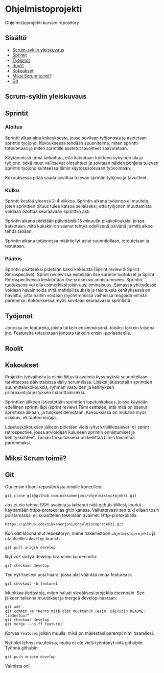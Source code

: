 # Ohjelmistoprojekti
Ohjelmistoprojekti kurssin repository

## Sisältö

- [Scrum-syklin yleiskuvaus](#Scrym-syklin-yleiskuvaus)
- [Sprintit](#Sprintit)
- [Työjonot](#Tyojonot)
- [Roolit](#Roolit)
- [Kokoukset](#Kokoukset)
- [Miksi Scrum toimii?](#Miksi-Scrum-toimii)
- [Git](#Git)

## Scrum-syklin yleiskuvaus

## Sprintit

### Aloitus

Sprintti alkaa aina kokouksesta, jossa sovitaan työjonosta ja asetetaan sprintin työjono. Kokouksessa tehdään suunnitelma, miten sprintti toteutetaan ja miten sprintille asetetut tavoitteet saavutetaan. 

Käytännössä tämä tarkoittaa, että katsotaan tuotteen nykyinen tila ja työjono, sekä muut vallitsevat olosuhteet ja sovitaan näiden pohjalta tulevan sprintin työjono suhteessa tiimin käytössäolevaan työvoimaan. 

Kokouksessa pitää saada sovittua tulevan sprintin työjono ja tavoitteet. 

### Kulku

Sprintti kestää yleensä 2-4 viikkoa. Sprintin aikana työjonoa ei muuteta, joten sprinttien pituus tulee katsoa sellaiseksi, että työjonon muuttamista voidaan odottaa seuraavaan sprinttiin asti. 

Sprintin aikana pidetään päivittäisiä 15 minuutin pikakokouksia, joissa katsotaan, mitä kukakin on saanut tehtyä edellisenä päivänä ja mitä aikoo tehdä tänään. 

Sprintin aikana työjonossa määritellyt asiat suunnitellaan, toteutetaan ja testataan. 

### Päätös

Sprintin päätteeksi pidetään kaksi kokousta (Sprint review & Sprint Retrospective). Sprint reviewissa esitellään itse sprintin tuotokset ja Sprint Retrospectivessa keskitytään itse prosessin onnistumiseen. Sprintin tuotoksena voi olla esimerkiksi jokin uusi ominaisuus. Samassa yhteydessä voidaan havainnoida mitä mahdollisuuksia ja rajoituksia kehityksessä on havaittu, jotta näihin voidaan myöhemmissä vaiheissa reagoida entistä paremmin. Kokouksessa myös sovitaan seuraavasta sprintistä.

## Työjonot

Jonossa on featureita, joista tärkein ensimmäisenä, toisiksi tärkein toisena jne. Featureita toteutetaan jonosta tärkein-ensin -periaatteella. 

## Roolit

## Kokoukset

Projektin työvaiheita ja niihin liittyviä avoimia kysymyksiä suunnitellaan tarvittaessa päivittäisissä daily scrumeissa.
Lisäksi järjestetään sprinttien suunnittelukokouksia, ryhmän vastuiden ja kehityksen priorisointijärjestyksen määrittämiseksi.

Sprinttien jälkeen järjestetään sprinttien lopetuskokous, joissa käydään edellinen sprintti läpi (sprint review).Tiimi esittelee, että mitä on saanut sprintissä aikaan, ja tulokset demotaan. Kokouksissa on mukana myös asiakas, eli tuoteomistaja.

Lopetuskokouksen jälkeen pidetään vielä
lyhyt kritiikkipalaveri eli sprint retrospective, jossa arvioidaan kuluneen sprintin onnistumiset ja kehityskohteet.
Tämän tarkoituksena on kehittää tiimin
toimintaa paremmaksi.

## Miksi Scrum toimii? 

## Git

Ota ensin klooni repositorysta omalle koneellesi: 
```
git clone git@github.com:nikkanenjoni/ohjelmistoprojekti.git
``` 

Jos et ole tehnyt SSH-avaimia ja laittanut niitä github-tilillesi, joudut käyttämään https-protokollaa gitin kanssa. Valitettavasti sen tuki ollaan tosin poistamassa, eli suosittelen tekemään avaimet. Http-protokollalla: 
```
https://github.com/nikkanenjoni/ohjelmistoprojekti.git
```

Kun olet kloonannut repositoryn, mene hakemistoon `ohjelmistoprojekti` ja ota itsellesi `develop` branch

`git pull origin develop`

Nyt voit siirtyä develop branchiin komennolla: 

`git checkout develop`

Tee nyt itsellesi uusi haara, jossa alat vääntää omaa featureasi:

`git checkout -b feature1`

Muokkaa tiedostoja, miten haluat viedäksesi projektia eteenpäin. 
Sen jälkeen tallenna muutokset ja mergeä develop-haaraan:

```
git add .
git commit -m "Kerro mitä olet muuttanut (esim. päivitin README-tiedostoa)"
git checkout develop
git merge --no-ff feature1
```
Korvaa `feature1` jollain muulla, mikä on mielestäsi parempi nimi haarallesi. 

Nyt olet tehnyt muutoksia, mutta et ole vielä työntänyt niitä githubiin. Työnnä githubin:

`git push origin develop`

Valmista on!

